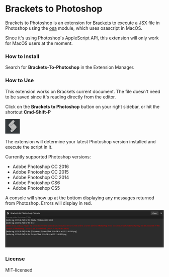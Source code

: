 # Brackets to Photoshop
Brackets to Photoshop is an extension for [Brackets](https://github.com/adobe/brackets/) to execute a JSX file in Photoshop using the [osa](https://github.com/brandonhorst/node-osa) module, which uses osascript in MacOS.

Since it's using Photoshop's AppleScript API, this extension will only work for MacOS users at the moment.

### How to Install
Search for **Brackets-To-Photoshop** in the Extension Manager.

### How to Use
This extension works on Brackets current document. The file doesn't need to be saved since it's reading directly from the editor.

Click on the **Brackets to Photoshop** button on your right sidebar, or hit the shortcut **Cmd-Shift-P**

![br-ps-icon](https://raw.githubusercontent.com/JavierAroche/brackets-to-photoshop/master/images/br-ps-icon.jpg)

The extension will determine your latest Photoshop version installed and execute the script in it.

Currently supported Photoshop versions:

- Adobe Photoshop CC 2016
- Adobe Photoshop CC 2015
- Adobe Photoshop CC 2014
- Adobe Photoshop CS6
- Adobe Photoshop CS5

A console will show up at the bottom displaying any messages returned from Photoshop. Errors will display in red.

![br-ps-console](https://raw.githubusercontent.com/JavierAroche/brackets-to-photoshop/master/images/br-ps-console.jpg)

### License
MIT-licensed